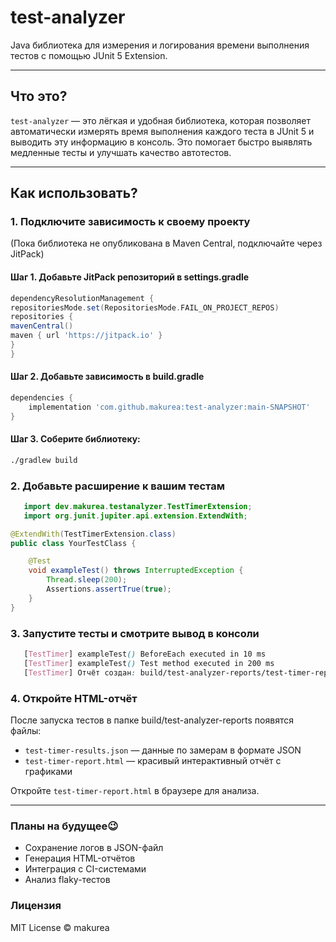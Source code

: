 # test-analyzer

Java библиотека для измерения и логирования времени выполнения тестов с помощью JUnit 5 Extension.

---

## Что это?

`test-analyzer` — это лёгкая и удобная библиотека, которая позволяет автоматически измерять время выполнения каждого теста в JUnit 5 и выводить эту информацию в консоль. Это помогает быстро выявлять медленные тесты и улучшать качество автотестов.

---

## Как использовать?

### 1. Подключите зависимость к своему проекту

(Пока библиотека не опубликована в Maven Central, подключайте через JitPack)

#### Шаг 1. Добавьте JitPack репозиторий в settings.gradle
```groovy
dependencyResolutionManagement {
repositoriesMode.set(RepositoriesMode.FAIL_ON_PROJECT_REPOS)
repositories {
mavenCentral()
maven { url 'https://jitpack.io' }
}
}
```

#### Шаг 2. Добавьте зависимость в build.gradle
```groovy
dependencies {
    implementation 'com.github.makurea:test-analyzer:main-SNAPSHOT'
}
```
#### Шаг 3. Соберите библиотеку:
```bash
./gradlew build
```

### 2. Добавьте расширение к вашим тестам
```java
   import dev.makurea.testanalyzer.TestTimerExtension;
   import org.junit.jupiter.api.extension.ExtendWith;

@ExtendWith(TestTimerExtension.class)
public class YourTestClass {

    @Test
    void exampleTest() throws InterruptedException {
        Thread.sleep(200);
        Assertions.assertTrue(true);
    }
}
```

### 3. Запустите тесты и смотрите вывод в консоли
```scss
   [TestTimer] exampleTest() BeforeEach executed in 10 ms
   [TestTimer] exampleTest() Test method executed in 200 ms
   [TestTimer] Отчёт создан: build/test-analyzer-reports/test-timer-report.html
```

### 4. Откройте HTML-отчёт

После запуска тестов в папке build/test-analyzer-reports появятся файлы:
 - `test-timer-results.json` — данные по замерам в формате JSON
 - `test-timer-report.html` — красивый интерактивный отчёт с графиками

Откройте `test-timer-report.html` в браузере для анализа.

---

### Планы на будущее😉

 - Сохранение логов в JSON-файл
 - Генерация HTML-отчётов
 - Интеграция с CI-системами
 - Анализ flaky-тестов

### Лицензия
MIT License © makurea

